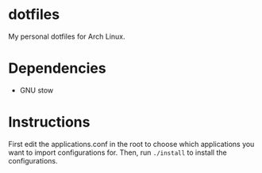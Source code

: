 dotfiles
========
My personal dotfiles for Arch Linux.


Dependencies
============
* GNU stow


Instructions
============
First edit the applications.conf in the root to choose which applications you
want to import configurations for. Then, run `./install` to install the
configurations.
